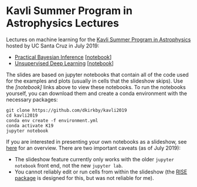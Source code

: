 # Kavli Summer Program in Astrophysics Lectures

Lectures on machine learning for the [Kavli Summer Program in Astrophysics](https://kspa.soe.ucsc.edu/) hosted by UC Santa Cruz in July 2019:
 - [Practical Bayesian Inference](https://nbviewer.jupyter.org/format/slides/github/dkirkby/kavli2019/blob/master/Lecture1.ipynb#/) [[notebook](https://nbviewer.jupyter.org/github/dkirkby/kavli2019/blob/master/Lecture1.ipynb)]
 - [Unsupervised Deep Learning](https://nbviewer.jupyter.org/format/slides/github/dkirkby/kavli2019/blob/master/Lecture2.ipynb#/) [[notebook](https://nbviewer.jupyter.org/github/dkirkby/kavli2019/blob/master/Lecture2.ipynb)]

The slides are based on jupyter notebooks that contain all of the code used for the examples and plots (usually in cells that the slideshow skips).  Use the *[notebook]* links above to view these notebooks. To run the notebooks yourself, you can download them and create a conda environment with the necessary packages:
```
git clone https://github.com/dkirkby/kavli2019
cd kavli2019
conda env create -f environment.yml
conda activate K19
jupyter notebook
```

If you are interested in presenting your own notebooks as a slideshow, see [here](https://medium.com/@mjspeck/presenting-code-using-jupyter-notebook-slides-a8a3c3b59d67) for an overview.  There are two important caveats (as of July 2019):
 - The slideshow feature currently only works with the older `jupyter notebook` front end, not the new `jupyter lab`.
 - You cannot reliably edit or run cells from within the slideshow (the [RISE package](https://github.com/damianavila/RISE) is designed for this, but was not reliable for me).